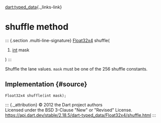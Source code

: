 [dart:typed\_data](../../dart-typed_data/dart-typed_data-library){._links-link}

shuffle method
==============

::: {.section .multi-line-signature}
[Float32x4](../float32x4-class) shuffle(

1.  [int](../../dart-core/int-class) mask

)
:::

Shuffle the lane values. `mask` must be one of the 256 shuffle
constants.

Implementation {#source}
--------------

``` {.language-dart data-language="dart"}
Float32x4 shuffle(int mask);
```

::: {._attribution}
© 2012 the Dart project authors\
Licensed under the BSD 3-Clause \"New\" or \"Revised\" License.\
<https://api.dart.dev/stable/2.18.5/dart-typed_data/Float32x4/shuffle.html>
:::
